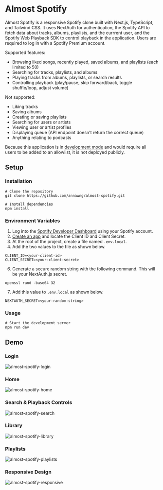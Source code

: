 # Almost Spotify
Almost Spotify is a responsive Spotify clone built with Next.js, TypeScript, and Tailwind CSS. It uses NextAuth for authentication, the Spotify API to fetch data about tracks, albums, playlists, and the currrent user, and the Spotify Web Playback SDK to control playback in the application. Users are required to log in with a Spotify Premium account.

Supported features:
- Browsing liked songs, recently played, saved albums, and playlists (each limited to 50)
- Searching for tracks, playlists, and albums
- Playing tracks from albums, playlists, or search results
- Controlling playback (play/pause, skip forward/back, toggle shuffle/loop, adjust volume)

Not supported:
- Liking tracks
- Saving albums
- Creating or saving playlists
- Searching for users or artists
- Viewing user or artist profiles
- Displaying queue (API endpoint doesn't return the correct queue)
- Anything relating to podcasts

Because this application is in [development mode](https://developer.spotify.com/documentation/web-api/concepts/quota-modes) and would require all users to be added to an allowlist, it is not deployed publicly.

## Setup

### Installation
```
# Clone the repository
git clone https://github.com/annawng/almost-spotify.git

# Install dependencies
npm install
```

### Environment Variables
1. Log into the [Spotify Developer Dashboard](https://developer.spotify.com/dashboard) using your Spotify account.
2. [Create an app](https://developer.spotify.com/documentation/web-api/concepts/apps) and locate the Client ID and Client Secret.
4. At the root of the project, create a file named `.env.local`.
5. Add the two values to the file as shown below.
```
CLIENT_ID=<your-client-id>
CLIENT_SECRET=<your-client-secret>
```
6. Generate a secure random string with the following command. This will be your NextAuth.js secret.
```
openssl rand -base64 32
```
7. Add this value to `.env.local` as shown below.
```
NEXTAUTH_SECRET=<your-random-string>
```

### Usage
```
# Start the development server
npm run dev
```

## Demo

### Login
![almost-spotify-login](https://github.com/annawng/almost-spotify/assets/25410985/6c533798-73ac-4e38-9dc1-252f19e4834f)

### Home
![almost-spotify-home](https://github.com/annawng/almost-spotify/assets/25410985/0d25c9c3-db03-4cb3-9d99-2bc1736fc669)

### Search & Playback Controls
![almost-spotify-search](https://github.com/annawng/almost-spotify/assets/25410985/25c691e0-e526-4e03-a587-a6e5bca123b7)

### Library
![almost-spotify-library](https://github.com/annawng/almost-spotify/assets/25410985/664949ba-e186-42a8-8b75-ed473c9e2439)

### Playlists
![almost-spotify-playlists](https://github.com/annawng/almost-spotify/assets/25410985/46c15511-6bd5-4be6-a86c-27bc0abe62e5)

### Responsive Design
![almost-spotify-responsive](https://github.com/annawng/almost-spotify/assets/25410985/784e8049-7f01-49a1-94b4-fe6c3d22ff10)
